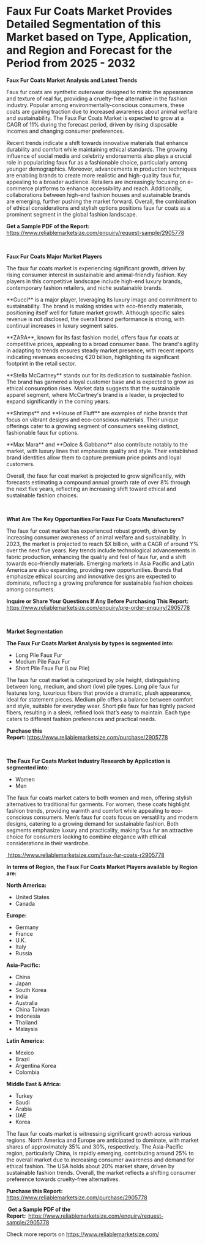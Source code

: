 <p><h1>Faux Fur Coats Market Provides Detailed Segmentation of this Market based on Type, Application, and Region and Forecast for the Period from 2025 - 2032</h1></p><p><strong>Faux Fur Coats Market Analysis and Latest Trends</strong></p>
<p><p>Faux fur coats are synthetic outerwear designed to mimic the appearance and texture of real fur, providing a cruelty-free alternative in the fashion industry. Popular among environmentally-conscious consumers, these coats are gaining traction due to increased awareness about animal welfare and sustainability. The Faux Fur Coats Market is expected to grow at a CAGR of 11% during the forecast period, driven by rising disposable incomes and changing consumer preferences.</p><p>Recent trends indicate a shift towards innovative materials that enhance durability and comfort while maintaining ethical standards. The growing influence of social media and celebrity endorsements also plays a crucial role in popularizing faux fur as a fashionable choice, particularly among younger demographics. Moreover, advancements in production techniques are enabling brands to create more realistic and high-quality faux fur, appealing to a broader audience. Retailers are increasingly focusing on e-commerce platforms to enhance accessibility and reach. Additionally, collaborations between high-end fashion houses and sustainable brands are emerging, further pushing the market forward. Overall, the combination of ethical considerations and stylish options positions faux fur coats as a prominent segment in the global fashion landscape.</p></p>
<p><strong>Get a Sample PDF of the Report:&nbsp;</strong> <a href="https://www.reliablemarketsize.com/enquiry/request-sample/2905778?utm_campaign=3131&utm_medium=2&utm_source=Github&utm_content=ia&utm_term=12032025&utm_id=faux-fur-coats">https://www.reliablemarketsize.com/enquiry/request-sample/2905778</a></p>
<p>&nbsp;</p>
<p><strong>Faux Fur Coats Major Market Players</strong></p>
<p><p>The faux fur coats market is experiencing significant growth, driven by rising consumer interest in sustainable and animal-friendly fashion. Key players in this competitive landscape include high-end luxury brands, contemporary fashion retailers, and niche sustainable brands.</p><p>**Gucci** is a major player, leveraging its luxury image and commitment to sustainability. The brand is making strides with eco-friendly materials, positioning itself well for future market growth. Although specific sales revenue is not disclosed, the overall brand performance is strong, with continual increases in luxury segment sales.</p><p>**ZARA**, known for its fast fashion model, offers faux fur coats at competitive prices, appealing to a broad consumer base. The brand's agility in adapting to trends ensures steady market presence, with recent reports indicating revenues exceeding €20 billion, highlighting its significant footprint in the retail sector.</p><p>**Stella McCartney** stands out for its dedication to sustainable fashion. The brand has garnered a loyal customer base and is expected to grow as ethical consumption rises. Market data suggests that the sustainable apparel segment, where McCartney's brand is a leader, is projected to expand significantly in the coming years.</p><p>**Shrimps** and **House of Fluff** are examples of niche brands that focus on vibrant designs and eco-conscious materials. Their unique offerings cater to a growing segment of consumers seeking distinct, fashionable faux fur options.</p><p>**Max Mara** and **Dolce & Gabbana** also contribute notably to the market, with luxury lines that emphasize quality and style. Their established brand identities allow them to capture premium price points and loyal customers.</p><p>Overall, the faux fur coat market is projected to grow significantly, with forecasts estimating a compound annual growth rate of over 8% through the next five years, reflecting an increasing shift toward ethical and sustainable fashion choices.</p></p>
<p>&nbsp;</p>
<p><strong>What Are The Key Opportunities For Faux Fur Coats Manufacturers?</strong></p>
<p><p>The faux fur coat market has experienced robust growth, driven by increasing consumer awareness of animal welfare and sustainability. In 2023, the market is projected to reach $X billion, with a CAGR of around Y% over the next five years. Key trends include technological advancements in fabric production, enhancing the quality and feel of faux fur, and a shift towards eco-friendly materials. Emerging markets in Asia Pacific and Latin America are also expanding, providing new opportunities. Brands that emphasize ethical sourcing and innovative designs are expected to dominate, reflecting a growing preference for sustainable fashion choices among consumers.</p></p>
<p><strong>Inquire or Share Your Questions If Any Before Purchasing This Report:</strong> <a href="https://www.reliablemarketsize.com/enquiry/pre-order-enquiry/2905778?utm_campaign=3131&utm_medium=2&utm_source=Github&utm_content=ia&utm_term=12032025&utm_id=faux-fur-coats">https://www.reliablemarketsize.com/enquiry/pre-order-enquiry/2905778</a></p>
<p>&nbsp;</p>
<p><strong>Market Segmentation</strong></p>
<p><strong>The Faux Fur Coats Market Analysis by types is segmented into:</strong></p>
<p><ul><li>Long Pile Faux Fur</li><li>Medium Pile Faux Fur</li><li>Short Pile Faux Fur (Low Pile)</li></ul></p>
<p><p>The faux fur coat market is categorized by pile height, distinguishing between long, medium, and short (low) pile types. Long pile faux fur features long, luxurious fibers that provide a dramatic, plush appearance, ideal for statement pieces. Medium pile offers a balance between comfort and style, suitable for everyday wear. Short pile faux fur has tightly packed fibers, resulting in a sleek, refined look that’s easy to maintain. Each type caters to different fashion preferences and practical needs.</p></p>
<p><strong>Purchase this Report:&nbsp;</strong><a href="https://www.reliablemarketsize.com/purchase/2905778?utm_campaign=3131&utm_medium=2&utm_source=Github&utm_content=ia&utm_term=12032025&utm_id=faux-fur-coats">https://www.reliablemarketsize.com/purchase/2905778</a></p>
<p>&nbsp;</p>
<p><strong>The Faux Fur Coats Market Industry Research by Application is segmented into:</strong></p>
<p><ul><li>Women</li><li>Men</li></ul></p>
<p><p>The faux fur coats market caters to both women and men, offering stylish alternatives to traditional fur garments. For women, these coats highlight fashion trends, providing warmth and comfort while appealing to eco-conscious consumers. Men’s faux fur coats focus on versatility and modern designs, catering to a growing demand for sustainable fashion. Both segments emphasize luxury and practicality, making faux fur an attractive choice for consumers looking to combine elegance with ethical considerations in their wardrobe.</p></p>
<p><a href="https://www.reliablemarketsize.com/faux-fur-coats-r2905778?utm_campaign=3131&utm_medium=2&utm_source=Github&utm_content=ia&utm_term=12032025&utm_id=faux-fur-coats">&nbsp;https://www.reliablemarketsize.com/faux-fur-coats-r2905778</a></p>
<p><strong>In terms of Region, the Faux Fur Coats Market Players available by Region are:</strong></p>
<p>
    <p> <strong> North America: </strong>
        <ul>
            <li>United States</li>
            <li>Canada</li>
        </ul>
        </p> 
    <p> <strong> Europe: </strong>
        <ul>
            <li>Germany</li>
            <li>France</li>
            <li>U.K.</li>
            <li>Italy</li>
            <li>Russia</li>
        </ul>
        </p> 
    <p> <strong> Asia-Pacific: </strong>
        <ul>
            <li>China</li>
            <li>Japan</li>
            <li>South Korea</li>
            <li>India</li>
            <li>Australia</li>
            <li>China Taiwan</li>
            <li>Indonesia</li>
            <li>Thailand</li>
            <li>Malaysia</li>
        </ul>
        </p> 
    <p> <strong> Latin America: </strong>
        <ul>
            <li>Mexico</li>
            <li>Brazil</li>
            <li>Argentina Korea</li>
            <li>Colombia</li>
        </ul>
        </p> 
    <p> <strong> Middle East & Africa: </strong>
        <ul>
            <li>Turkey</li>
            <li>Saudi</li>
            <li>Arabia</li>
            <li>UAE</li>
            <li>Korea</li>
        </ul>
    </p>
    </p>
<p><p>The faux fur coats market is witnessing significant growth across various regions. North America and Europe are anticipated to dominate, with market shares of approximately 35% and 30%, respectively. The Asia-Pacific region, particularly China, is rapidly emerging, contributing around 25% to the overall market due to increasing consumer awareness and demand for ethical fashion. The USA holds about 20% market share, driven by sustainable fashion trends. Overall, the market reflects a shifting consumer preference towards cruelty-free alternatives.</p></p>
<p><strong>Purchase this Report: </strong><a href="https://www.reliablemarketsize.com/purchase/2905778?utm_campaign=3131&utm_medium=2&utm_source=Github&utm_content=ia&utm_term=12032025&utm_id=faux-fur-coats">https://www.reliablemarketsize.com/purchase/2905778</a></p>
<p>&nbsp;<strong>Get a Sample PDF of the Report:&nbsp;&nbsp;</strong><a href="https://www.reliablemarketsize.com/enquiry/request-sample/2905778?utm_campaign=3131&utm_medium=2&utm_source=Github&utm_content=ia&utm_term=12032025&utm_id=faux-fur-coats">https://www.reliablemarketsize.com/enquiry/request-sample/2905778</a></p>
<p><strong></strong></p>
<p>Check more reports on <a href="https://www.reliablemarketsize.com/?utm_campaign=3131&utm_medium=2&utm_source=Github&utm_content=ia&utm_term=12032025&utm_id=faux-fur-coats">https://www.reliablemarketsize.com/</a></p>